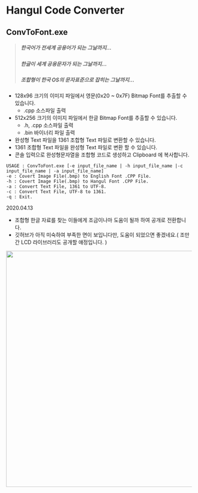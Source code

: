 # Hangul Code Converter

## ConvToFont.exe

> ##### 한국어가 전세계 공용어가 되는 그날까지... 
>
> ##### 한글이 세계 공용문자가 되는 그날까지... 
>
> ##### 조합형이 한국 OS의 문자표준으로 잡히는 그날까지...



- 128x96 크기의 이미지 파일에서 영문(0x20 ~ 0x7F) Bitmap Font를 추출할 수 있습니다.
  - .cpp 소스파일 출력
- 512x256 크기의 이미지 파일에서 한글 Bitmap Font를 추출할 수 있습니다.
  - .h, .cpp 소스파일 출력
  - .bin 바이너리 파일 출력
- 완성형 Text 파일을 1361 조합형 Text 파일로 변환할 수 있습니다.
- 1361 조합형 Text 파일을 완성형 Text 파일로 변환 할 수 있습니다.
- 콘솔 입력으로 완성형문자열을 조합형 코드로 생성하고 Clipboard 에 복사합니다.

```
USAGE : ConvToFont.exe [-e input_file_name | -h input_file_name |-c input_file_name | -a input_file_name]
-e : Covert Image File(.bmp) to English Font .CPP File.
-h : Covert Image File(.bmp) to Hangul Font .CPP File.
-a : Convert Text File, 1361 to UTF-8.
-c : Convert Text File, UTF-8 to 1361.
-q : Exit.
```



2020.04.13

- 조합형 한글 자료를 찾는 이들에게 조금이나마 도움이 될까 하여 공개로 전환합니다.
- 깃허브가 아직 미숙하여 부족한 면이 보입니다만, 도움이 되었으면 좋겠네요.( 조만간 LCD 라이브러리도 공개할 얘정입니다. )

<img src="https://img1.daumcdn.net/thumb/R1280x0/?scode=mtistory2&amp;fname=https%3A%2F%2Fk.kakaocdn.net%2Fdn%2Fc1ccdP%2FbtqDuq0Nn7X%2FN7aifwgtznFh64OcOS9Ac1%2Fimg.png" width="640" align="center" />
